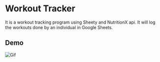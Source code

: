# Workout Tracker

It is a workout tracking program using Sheety and NutritionX api. It will log the workouts done by an individual in Google Sheets.


## Demo

![Gif](https://github.com/Shubham-Yadav22/Workout_Tracker/assets/149295302/7c6ef451-068f-40fa-8ece-1ddc6cad79d0)



